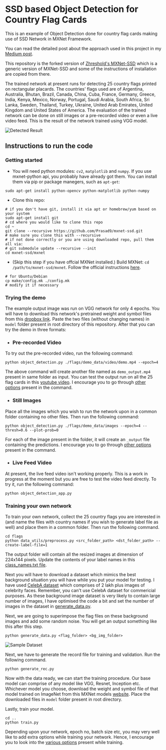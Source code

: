 # SSD based Object Detection for Country Flag Cards 

This is an example of Object Detection done for country flag cards making use of SSD Network in MXNet Framework.

You can read the detailed post about the approach used in this project in my [Medium post](https://medium.com/@prasad.pai/implementing-object-detection-in-machine-learning-for-flag-cards-with-mxnet-6bc276bb0b14).

This repository is the forked version of [Zhreshold's MXNet-SSD](https://github.com/zhreshold/mxnet-ssd) which is a generic version of MXNet-SSD and some of the instructions of installation are copied from there.

The trained network at present runs for detecting 25 country flags printed on rectangular placards. The countries' flags used are of Argentina, Australia, Bhutan, Brazil, Canada, China, Cuba, France, Germany, Greece, India, Kenya, Mexico, Norway, Portugal, Saudi Arabia, South Africa, Sri Lanka, Sweden, Thailand, Turkey, Ukraine, United Arab Emirates, United Kingdom and United States of America. The evaluation of the trained network can be done on still images or a pre-recorded video or even a live video feed.  This is the result of the network trained using VGG model.

![Detected Result](https://user-images.githubusercontent.com/13696749/32447111-13a44b6a-c331-11e7-9968-9c10343d3e31.png)

## Instructions to run the code
### Getting started
* You will need python modules: `cv2`, `matplotlib` and `numpy`.
If you use mxnet-python api, you probably have already got them.
You can install them via pip or package manegers, such as `apt-get`:
```
sudo apt-get install python-opencv python-matplotlib python-numpy
```
* Clone this repo:
```
# if you don't have git, install it via apt or homebrew/yum based on your system
sudo apt-get install git
# cd where you would like to clone this repo
cd ~
git clone --recursive https://github.com/Prasad9/mxnet-ssd.git
# make sure you clone this with --recursive
# if not done correctly or you are using downloaded repo, pull them all via:
# git submodule update --recursive --init
cd mxnet-ssd/mxnet
```
* (Skip this step if you have offcial MXNet installed.) Build MXNet: `cd /path/to/mxnet-ssd/mxnet`. Follow the official instructions [here](http://mxnet.io/get_started/install.html).
```
# for Ubuntu/Debian
cp make/config.mk ./config.mk
# modify it if necessary
```

### Trying the demo
The example output image was run on VGG network for only 4 epochs. You will have to download this network's pretrained weight and symbol files from this [dropbox link](https://www.dropbox.com/s/qvu8q4nqm7z3k5u/VGG_SSD_Flags25_epoch4.zip?dl=0). Paste the two files (without changing names) in `model` folder present in root directory of this repository. After that you can try the demo in three formats:

* ### Pre-recorded Video
To try out the pre-recorded video, run the following command:
```
python object_detection.py ./flags/demo_data/video/demo.mp4 --epoch=4
```
The above command will create another file named as `demo_output.mp4` present in same folder as input. You can test the output run on all the 25 flag cards in this [youtube video](https://www.youtube.com/watch?v=QC3GULk9ngU). I encourage you to go through [other options](https://github.com/Prasad9/Detect-Flags-SSD/blob/master/object_detection.py#L37) present in the command.

* ### Still Images
Place all the images which you wish to run the network upon in a common folder containing no other files. Then run the following command:
```
python object_detection.py ./flags/demo_data/images --epoch=4 --thresh=0.6 --plot-prob=0
```
For each of the image present in the folder, it will create an `_output` file containing the predictions. I encourage you to go through [other options](https://github.com/Prasad9/Detect-Flags-SSD/blob/master/object_detection.py#L37) present in the command.

* ### Live Feed Video
At present, the live feed video isn't working properly. This is a work in progress at the moment but you are free to test the video feed directly. To try it, run the following command:
```
python object_detection_app.py
```

### Training your own network
To train your own network, collect the 25 country flags you are interested in (and name the files with country names if you wish to generate label file as well) and place them in a common folder. Then run the following command.
```
cd flags
python data_utils/preprocess.py <src_folder_path> <dst_folder_path> --create-label-file=1
```
The output folder will contain all the resized images at dimension of 224x144 pixels. Update the contents of your label names in this [class_names.txt file](https://github.com/Prasad9/Detect-Flags-SSD/blob/Flag25/flags/input_data/class_names.txt).

Next you will have to download a dataset which mimics the best background situation you will have while you put your model for testing. I have used [CelebA dataset](http://mmlab.ie.cuhk.edu.hk/projects/CelebA.html) which comprises of 2 lakh plus images of celebrity faces. Remember, you can't use CelebA dataset for commericial purposes. 
As these background image dataset is very likely to contain large number of images, I have optimised the code a bit and set the number of images in the dataset in [generate_data.py](https://github.com/Prasad9/Detect-Flags-SSD/blob/master/flags/generate_data.py#L14). 

Next, we are going to superimpose the flag files on these background images and add some random noise. You will get an output something like this after this step.
```
python generate_data.py <flag_folder> <bg_img_folder>
```
![Sample Dataset](https://user-images.githubusercontent.com/13696749/32482145-5ec559c8-c3bc-11e7-942f-78c36b7adbea.png)

Next, we have to generate the record file for training and validation. Run the following command.
```
python generate_rec.py
```

Now with the data ready, we can start the training procedure. Our base model can comprise of any model like VGG, Resnet, Inception etc. Whichever model you choose, download the weight and symbol file of that model trained on ImageNet from this MXNet models [website](http://data.mxnet.io/models/imagenet/). Place the downloaded files in `model` folder present in root directory. 

Lastly, train your model.
```
cd ..
python train.py 
```
Depending upon your network, epoch no, batch size etc, you may very well like to add extra options while training your network. Hence, I encourage you to look into the [various options](https://github.com/Prasad9/mxnet-ssd/blob/Flag25/train.py#L12) present while training.
